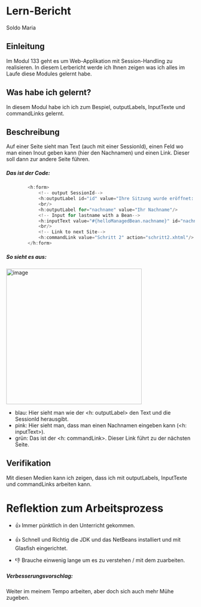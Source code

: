 # Lern-Bericht
Soldo Maria

## Einleitung

Im Modul 133 geht es um Web-Applikation mit Session-Handling zu realisieren. In diesem Lerbericht werde ich Ihnen zeigen was ich alles im Laufe diese Modules gelernt habe.

## Was habe ich gelernt?

In diesem Modul habe ich ich zum Bespiel, outputLabels, InputTexte und commandLinks gelernt.

## Beschreibung

Auf einer Seite sieht man Text (auch mit einer SessionId), einen Feld wo man einen Inout geben kann (hier den Nachnamen) und einen Link. Dieser soll dann zur andere Seite führen.

##### Das ist der Code:
``` Java
        <h:form> 
            <!-- output SessionId-->
            <h:outputLabel id="id" value="Ihre Sitzung wurde eröffnet: #{helloManagedBean.id}"/> 
            <br/>
            <h:outputLabel for="nachname" value="Ihr Nachname"/> 
            <!-- Input for lastname with a Bean-->
            <h:inputText value="#{helloManagedBean.nachname}" id="nachname"/>
            <br/>
            <!-- Link to next Site-->
            <h:commandLink value="Schritt 2" action="schritt2.xhtml"/>
        </h:form>
```

##### So sieht es aus:
<img width="362" alt="image" src="https://user-images.githubusercontent.com/69591610/187167402-dde97ad9-4dad-4f4e-b6a0-7a1f1504e926.png">

* blau: Hier sieht man wie der <h: outputLabel> den Text und die SessionId herausgibt.
* pink: Hier sieht man, dass man einen Nachnamen eingeben kann (<h: inputText>).
* grün: Das ist der <h: commandLink>. Dieser Link führt zu der nächsten Seite.

## Verifikation

Mit diesen Medien kann ich zeigen, dass ich mit outputLabels, InputTexte und commandLinks arbeiten kann.

# Reflektion zum Arbeitsprozess

* 👍 Immer pünktlich in den Unterricht gekommen.
* 👍 Schnell und Richtig die JDK und das NetBeans installiert und mit Glasfish eingerichtet.

* 👎 Brauche einwenig lange um es zu verstehen / mit dem zuarbeiten.

##### Verbesserungsvorschlag:
Weiter im meinem Tempo arbeiten, aber doch sich auch mehr Mühe zugeben.

